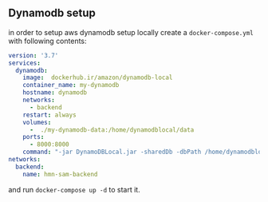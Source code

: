 ## Dynamodb setup
in order to setup aws dynamodb setup locally create a `docker-compose.yml` with following contents:
```yml
version: '3.7'
services:
  dynamodb:
    image:  dockerhub.ir/amazon/dynamodb-local
    container_name: my-dynamodb
    hostname: dynamodb
    networks:
      - backend
    restart: always
    volumes:
      -  ./my-dynamodb-data:/home/dynamodblocal/data
    ports:
      - 8000:8000
    command: "-jar DynamoDBLocal.jar -sharedDb -dbPath /home/dynamodblocal/data/"
networks:
  backend:
    name: hmn-sam-backend
```
and run `docker-compose up -d` to start it.
